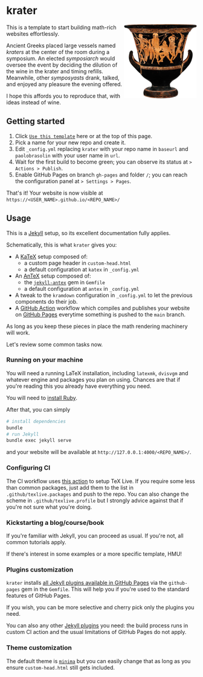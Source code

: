 # krater

<img align="right" width="192px" alt="Terracotta calyx-krater, ca. 460–450 B.C. Source: https://www.metmuseum.org/art/collection/search/247966" src="https://github.com/paolobrasolin/krater/raw/main/krater.png">

This is a template to start building math-rich websites effortlessly.

Ancient Greeks placed large vessels named _kraters_ at the center of the room during a symposium.
An elected _symposiarch_ would oversee the event by deciding the dilution of the wine in the krater and timing refills.
Meanwhile, other _symposyasts_ drank, talked, and enjoyed any pleasure the evening offered.

I hope this affords you to reproduce that, with ideas instead of wine.

## Getting started

1. Click [`Use this template`][krater-generate-url] here or at the top of this page.
2. Pick a name for your new repo and create it.
3. Edit `_config.yml` replacing `krater` with your repo name in `baseurl` and `paolobrasolin` with your user name in `url`.
4. Wait for the first build to become green; you can observe its status at `> Actions > Publish`.
5. Enable GitHub Pages on branch `gh-pages` and folder `/`; you can reach the configuration panel at `> Settings > Pages`.

That's it! Your website is now visible at `https://<USER_NAME>.github.io/<REPO_NAME>/`

[krater-generate-url]: https://github.com/paolobrasolin/krater/generate

## Usage

This is a [Jekyll][jekyll-url] setup, so its excellent documentation fully applies.

Schematically, this is what `krater` gives you:

- A [KaTeX][katex-url] setup composed of:
  - a custom page header in `custom-head.html`
  - a default configuration at `katex` in `_config.yml`
- An [AnTeX][antex-url] setup composed of:
  - the [`jekyll-antex`][jekyll-antex-url] gem in `Gemfile`
  - a default configuration at `antex` in `_config.yml`
- A tweak to the `kramdown` configuration in `_config.yml` to let the previous components do their job.
- A [GitHub Action][gha-url] workflow which compiles and publishes your website on [GitHub Pages][ghp-url] everytime something is pushed to the `main` branch.

As long as you keep these pieces in place the math rendering machinery will work.

Let's review some common tasks now.

[jekyll-url]: https://jekyllrb.com/
[katex-url]: https://katex.org/
[antex-url]: https://github.com/paolobrasolin/antex/
[jekyll-antex-url]: https://github.com/paolobrasolin/jekyll-antex/
[gha-url]: https://github.com/features/actions
[ghp-url]: https://pages.github.com/

### Running on your machine

You will need a running LaTeX installation, including `latexmk`, `dvisvgm` and whatever engine and packages you plan on using.
Chances are that if you're reading this you already have everything you need.

You will need to [install Ruby][ruby-install-url].

After that, you can simply

```bash
# install dependencies
bundle
# run Jekyll
bundle exec jekyll serve
```

and your website will be available at `http://127.0.0.1:4000/<REPO_NAME>/`.

[ruby-install-url]: https://www.ruby-lang.org/it/documentation/installation/

### Configuring CI

The CI workflow uses [this action][setup-texlive-action-url] to setup TeX Live.
If you require some less than common packages, just add them to the list in `.github/texlive.packages` and push to the repo.
You can also change the scheme in `.github/texlive.profile` but I strongly advice against that if you're not sure what you're doing.

[setup-texlive-action-url]: https://github.com/paolobrasolin/setup-texlive-action

### Kickstarting a blog/course/book

If you're familiar with Jekyll, you can proceed as usual.
If you're not, all common tutorials apply.

If there's interest in some examples or a more specific template, HMU!

### Plugins customization

`krater` installs [all Jekyll plugins available in GitHub Pages][ghp-jekyll-plugins-url] via the `github-pages` gem in the `Gemfile`.
This will help you if you're used to the standard features of GitHub Pages.

If you wish, you can be more selective and cherry pick only the plugins you need.

You can also any other [Jekyll plugins][jekyll-plugins-url] you need: the build process runs in custom CI action and the usual limitations of GitHub Pages do not apply.

[ghp-jekyll-plugins-url]: https://pages.github.com/versions/
[jekyll-plugins-url]: https://jekyllrb.com/docs/plugins/

### Theme customization

The default theme is [`minima`][minima-url] but you can easily change that as long as you ensure `custom-head.html` still gets included.

[minima-url]: https://github.com/jekyll/minima
